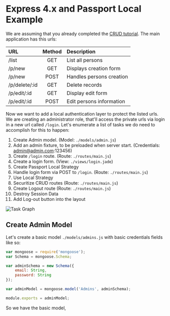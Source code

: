 Express 4.x and Passport Local Example
=====================

We are assuming that you already completed the [CRUD tutorial](https://github.com/cortezcristian/express4crud). The main application has this urls:

| URL           | Method | Description              |
| :----         | :----: | :----                    |
| /list         | GET    | List all persons         |
| /p/new        | GET    | Displays creation form   |
| /p/new        | POST   | Handles persons creation |
| /p/delete/:id | GET    | Delete records           |
| /p/edit/:id   | GET    | Display edit form        |
| /p/edit/:id   | POST   | Edit persons information |

Now we want to add a local authentication layer to protect the listed urls. We are creating an administrator role, that'll access the private urls via login in a new url called `/login`. Let's enumerate a list of tasks we do need to accomplish for this to happen:

1. Create Admin model. (Model: `./models/admin.js`)
2. Add an admin fixture, to be preloaded when server start. (Credentials: admin@admin.com:123456)
3. Create `/login` route. (Route: `./routes/main.js`)
4. Create a login form. (View: `./views/login.jade`)
5. Create Passport Local Strategy
6. Handle login form via POST to `/login`. (Route: `./routes/main.js`)
7. Use Local Strategy
8. Securitize CRUD routes (Route: `./routes/main.js`)
9. Create Logout route (Route: `./routes/main.js`)
10. Destroy Session Data
11. Add Log-out button into the layout

![Task Graph](https://raw.githubusercontent.com/cortezcristian/express4passport-local/master/pics/auth-layer-passport-local.png)

## Create Admin Model

Let's create a basic model `./models/admins.js` with basic credentials fields like so:

```javascript
var mongoose = require('mongoose');
var Schema = mongoose.Schema;

var adminSchema = new Schema({
    email: String,
    password: String
});

var adminModel = mongoose.model('Admins', adminSchema);

module.exports = adminModel;
```

So we have the basic model,

